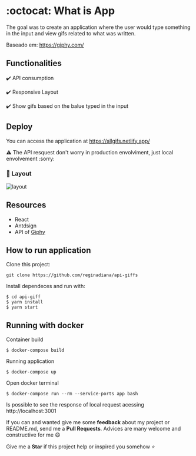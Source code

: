 # :octocat: What is App

The goal was to create an application where the user would type something in the input and view gifs related to what was written.

Baseado em: https://giphy.com/

## Functionalities

:heavy_check_mark: API consumption

:heavy_check_mark: Responsive Layout

:heavy_check_mark: Show gifs based on the balue typed in the input 

## Deploy

You can access the application at https://allgifs.netlify.app/

:warning: The API resquest don't worry in production envolviment, just local envolvement :sorry: 

### :iphone: Layout 

![layout](https://user-images.githubusercontent.com/46378210/77700644-5549d880-6f93-11ea-9a8b-0a2b34772c21.png)

## Resources

- React
- Antdsign
- API of [Giphy](https://giphy.com/) 

## How to run application

Clone this project:

```
git clone https://github.com/reginadiana/api-giffs
```

Install dependeces and run with:

```
$ cd api-giff
$ yarn install
$ yarn start
```

## Running with docker 

Container build

```
$ docker-compose build
```

Running application
```
$ docker-compose up
```

Open docker terminal
```
$ docker-compose run --rm --service-ports app bash  
```

Is possible to see the response of local request acessing http://localhost:3001

If you can and wanted give me some **feedback** about my project or README.md, send me a **Pull Requests**. Advices are many welcome and constructive for me :smile:

Give me a **Star** if this project help or inspired you somehow :star:
